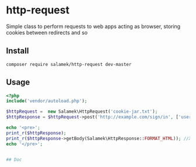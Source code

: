 # http-request
Simple class to perform requests to web apps acting as browser, storing cookies between redirects and so

## Install
```
composer require salamek/http-request dev-master
```

## Usage

```php
<?php
include('vendor/autoload.php');

$httpRequest =  new Salamek\HttpRequest('cookie-jar.txt');
$httpResponse = $httpRequest->post('http://example.com/sign/in', ['username' => 'my-username', 'password' => 'my-password']);

echo '<pre>';
print_r($httpResponse);
print_r($httpResponse->getBody(Salamek\HttpResponse::FORMAT_HTML)); //Xpath
echo '</pre>';


## Doc
